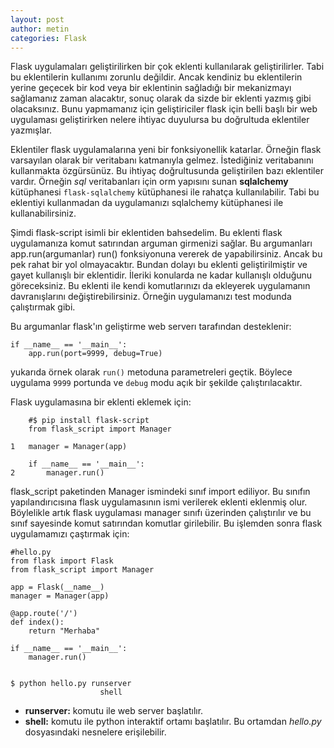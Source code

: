 ```yaml
---
layout: post
author: metin
categories: Flask
---
```


Flask uygulamaları geliştirilirken bir çok eklenti kullanılarak geliştirilirler. Tabi bu eklentilerin kullanımı zorunlu değildir. Ancak kendiniz bu eklentilerin yerine geçecek bir kod veya bir eklentinin sağladığı bir mekanizmayı sağlamanız zaman alacaktır, sonuç olarak da sizde bir eklenti yazmış gibi olacaksınız. Bunu yapmamanız için geliştiriciler flask için belli başlı bir web uygulaması geliştirirken nelere ihtiyac duyulursa bu doğrultuda eklentiler yazmışlar.

Eklentiler flask uygulamalarına yeni bir fonksiyonellik katarlar. Örneğin flask varsayılan olarak bir veritabanı katmanıyla gelmez. İstediğiniz veritabanını kullanmakta özgürsünüz. Bu ihtiyaç doğrultusunda geliştirilen bazı eklentiler vardır. Örneğin _sql_ veritabanları için orm yapısını sunan **sqlalchemy** kütüphanesi `flask-sqlalchemy` kütüphanesi ile rahatça kullanılabilir. Tabi bu eklentiyi kullanmadan da uygulamanızı sqlalchemy kütüphanesi ile kullanabilirsiniz.

Şimdi flask-script isimli bir eklentiden bahsedelim. Bu eklenti flask uygulamanıza komut satırından arguman girmenizi sağlar. Bu argumanları app.run(argumanlar) run() fonksiyonuna vererek de yapabilirsiniz. Ancak bu pek rahat bir yol olmayacaktır. Bundan dolayı bu eklenti geliştirilmiştir ve gayet kullanışlı bir eklentidir. İleriki konularda ne kadar kullanışlı olduğunu göreceksiniz. Bu eklenti ile kendi komutlarınızı da ekleyerek uygulamanın davranışlarını değiştirebilirsiniz. Örneğin uygulamanızı test modunda çalıştırmak gibi.

Bu argumanlar flask'ın geliştirme web serverı tarafından desteklenir:

	if __name__ == '__main__':
		app.run(port=9999, debug=True)

yukarıda örnek olarak `run()` metoduna parametreleri geçtik. Böylece uygulama `9999` portunda ve `debug` modu açık bir şekilde çalıştırılacaktır.


Flask uygulamasına bir eklenti eklemek için:

		#$ pip install flask-script
		from flask_script import Manager

	1	manager = Manager(app)

		if __name__ == '__main__':
	2		manager.run()


flask_script paketinden Manager ismindeki sınıf import ediliyor. Bu sınıfın yapılandırıcısına flask uygulamasının ismi verilerek eklenti eklenmiş olur. Böylelikle artık flask uygulaması manager sınıfı üzerinden çalıştırılır ve bu sınıf sayesinde komut satırından komutlar girilebilir. Bu işlemden sonra flask uygulamamızı çaştırmak için:

	#hello.py
	from flask import Flask
	from flask_script import Manager

	app = Flask(__name__)
	manager = Manager(app)

	@app.route('/')
	def index():
		return "Merhaba"

	if __name__ == '__main__':
		manager.run()


	$ python hello.py runserver
						shell

  * **runserver:** komutu ile web server başlatılır.
  * **shell:** komutu ile python interaktif ortamı başlatılır. Bu ortamdan _hello.py_ dosyasındaki nesnelere erişilebilir.